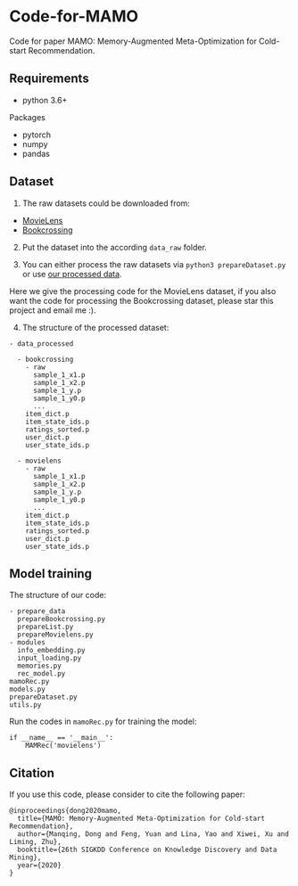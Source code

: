 # Code-for-MAMO
Code for paper MAMO: Memory-Augmented Meta-Optimization for Cold-start Recommendation. 


## Requirements 
- python 3.6+

Packages
- pytorch
- numpy
- pandas

## Dataset

1. The raw datasets could be downloaded from: 
- [MovieLens](https://grouplens.org/datasets/movielens/)
- [Bookcrossing](http://www2.informatik.uni-freiburg.de/~cziegler/BX/)

2. Put the dataset into the according `data_raw` folder. 

3. You can either process the raw datasets via
`python3 prepareDataset.py`
or use [our processed data](https://drive.google.com/file/d/1t9I01YtBc-5d3bGJf2UAd_J3FNIDvpux/view?usp=sharing). 

Here we give the processing code for the MovieLens dataset, if you also want the code for processing the Bookcrossing dataset, please star this project and email me :). 

4. The structure of the processed dataset:

```
- data_processed

  - bookcrossing
    - raw
      sample_1_x1.p
      sample_1_x2.p
      sample_1_y.p
      sample_1_y0.p
      ...
    item_dict.p
    item_state_ids.p
    ratings_sorted.p
    user_dict.p
    user_state_ids.p
   
  - movielens
    - raw
      sample_1_x1.p
      sample_1_x2.p
      sample_1_y.p
      sample_1_y0.p
      ...
    item_dict.p
    item_state_ids.p
    ratings_sorted.p
    user_dict.p
    user_state_ids.p
```

## Model training
The structure of our code: 
```
- prepare_data
  prepareBookcrossing.py
  prepareList.py
  prepareMovielens.py
- modules
  info_embedding.py
  input_loading.py
  memories.py
  rec_model.py
mamoRec.py
models.py
prepareDataset.py
utils.py
```

Run the codes in `mamoRec.py` for training the model:
```
if __name__ == '__main__':
    MAMRec('movielens')
```

## Citation 
If you use this code, please consider to cite the following paper:

```
@inproceedings{dong2020mamo,
  title={MAMO: Memory-Augmented Meta-Optimization for Cold-start Recommendation},
  author={Manqing, Dong and Feng, Yuan and Lina, Yao and Xiwei, Xu and Liming, Zhu},
  booktitle={26th SIGKDD Conference on Knowledge Discovery and Data Mining},
  year={2020}
}
```
